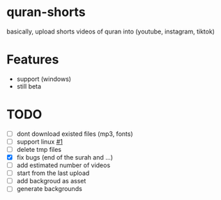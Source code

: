 # quran-shorts
basically, upload shorts videos of quran into (youtube, instagram, tiktok)

# Features
- support (windows) 
- still beta

# TODO
- [ ] dont download existed files (mp3, fonts)
- [ ] support linux [#1](/../../issues/1)
- [ ] delete tmp files
- [X] fix bugs (end of the surah and ...)
- [ ] add estimated number of videos
- [ ] start from the last upload
- [ ] add backgroud as asset
- [ ] generate backgrounds
